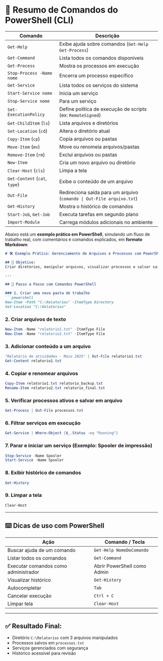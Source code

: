 # 📘 Resumo de Comandos do PowerShell (CLI)

| **Comando**                 | **Descrição**                                                                 |
|----------------------------|------------------------------------------------------------------------------|
| `Get-Help`                 | Exibe ajuda sobre comandos (`Get-Help Get-Process`)                          |
| `Get-Command`              | Lista todos os comandos disponíveis                                          |
| `Get-Process`              | Mostra os processos em execução                                              |
| `Stop-Process -Name nome`  | Encerra um processo específico                                               |
| `Get-Service`              | Lista todos os serviços do sistema                                           |
| `Start-Service nome`       | Inicia um serviço                                                            |
| `Stop-Service nome`        | Para um serviço                                                              |
| `Set-ExecutionPolicy`      | Define política de execução de scripts (ex: `RemoteSigned`)                 |
| `Get-ChildItem` (`ls`)     | Lista arquivos e diretórios                                                  |
| `Set-Location` (`cd`)      | Altera o diretório atual                                                     |
| `Copy-Item` (`cp`)         | Copia arquivos ou pastas                                                     |
| `Move-Item` (`mv`)         | Move ou renomeia arquivos/pastas                                             |
| `Remove-Item` (`rm`)       | Exclui arquivos ou pastas                                                    |
| `New-Item`                 | Cria um novo arquivo ou diretório                                            |
| `Clear-Host` (`cls`)       | Limpa a tela                                                                 |
| `Get-Content` (`cat`, `type`) | Exibe o conteúdo de um arquivo                                              |
| `Out-File`                 | Redireciona saída para um arquivo (`comando \| Out-File arquivo.txt`)        |
| `Get-History`              | Mostra o histórico de comandos                                               |
| `Start-Job`, `Get-Job`     | Executa tarefas em segundo plano                                            |
| `Import-Module`            | Carrega módulos adicionais no ambiente                                       |



Abaixo está um **exemplo prático em PowerShell**, simulando um fluxo de trabalho real, com comentários e comandos explicados, em **formato Markdown**:

````markdown
# 🛠️ Exemplo Prático: Gerenciamento de Arquivos e Processos com PowerShell

## 🎯 Objetivo:
Criar diretórios, manipular arquivos, visualizar processos e salvar saídas em um relatório.

---

## 🔧 Passo a Passo com Comandos PowerShell

### 1. Criar uma nova pasta de trabalho
```powershell
New-Item -Path "C:\Relatorios" -ItemType Directory
Set-Location "C:\Relatorios"
````

### 2. Criar arquivos de texto

```powershell
New-Item -Name "relatorio1.txt" -ItemType File
New-Item -Name "relatorio2.txt" -ItemType File
```

### 3. Adicionar conteúdo a um arquivo

```powershell
"Relatório de atividades - Maio 2025" | Out-File relatorio1.txt
Get-Content relatorio1.txt
```

### 4. Copiar e renomear arquivos

```powershell
Copy-Item relatorio1.txt relatorio_backup.txt
Rename-Item relatorio2.txt relatorio_final.txt
```

### 5. Verificar processos ativos e salvar em arquivo

```powershell
Get-Process | Out-File processos.txt
```

### 6. Filtrar serviços em execução

```powershell
Get-Service | Where-Object {$_.Status -eq "Running"}
```

### 7. Parar e iniciar um serviço (Exemplo: Spooler de impressão)

```powershell
Stop-Service -Name Spooler
Start-Service -Name Spooler
```

### 8. Exibir histórico de comandos

```powershell
Get-History
```

### 9. Limpar a tela

```powershell
Clear-Host
```

---

## ⌨️ Dicas de uso com PowerShell

| **Ação**                             | **Comando / Tecla**         |
| ------------------------------------ | --------------------------- |
| Buscar ajuda de um comando           | `Get-Help NomeDoComando`    |
| Listar todos os comandos             | `Get-Command`               |
| Executar comandos como administrador | Abrir PowerShell como Admin |
| Visualizar histórico                 | `Get-History`               |
| Autocompletar                        | `Tab`                       |
| Cancelar execução                    | `Ctrl + C`                  |
| Limpar tela                          | `Clear-Host`                |

---

## ✅ Resultado Final:

* Diretório `C:\Relatorios` com 3 arquivos manipulados
* Processos salvos em `processos.txt`
* Serviços gerenciados com segurança
* Histórico acessível para revisão

```

